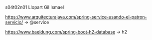s04t02n01 Llopart Gil Ismael

https://www.arquitecturajava.com/spring-service-usando-el-patron-servicio/  -> @service

https://www.baeldung.com/spring-boot-h2-database -> h2